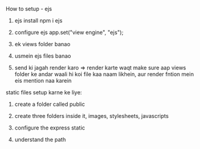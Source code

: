How to setup - ejs

1) ejs install
npm i ejs

2) configure ejs
app.set("view engine", "ejs");

3) ek views folder banao

4) usmein ejs files banao

5) send ki jagah render karo => render karte waqt
make sure aap views folder ke andar waali hi koi
file kaa naam likhein, aur render fntion mein eis
mention naa karein


static files setup karne ke liye:

1) create a folder called public

2) create three folders inside it, images, stylesheets,
javascripts

3) configure the express static

4) understand the path